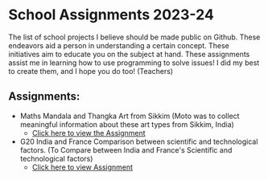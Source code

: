 # School Assignments 2023-24
The list of school projects I believe should be made public on Github. These endeavors aid a person in understanding a certain concept.
These initiatives aim to educate you on the subject at hand. These assignments assist me in learning how to use programming to solve issues! 
I did my best to create them, and I hope you do too! (Teachers)

## Assignments:
- Maths Mandala and Thangka Art from Sikkim (Moto was to collect meaningful information about these art types from Sikkim, India)
  - [Click here to view the Assignment](https://github.com/Ravanger101/SchoolAssignments/files/11364263/Aryan.Gore.XF.Maths.Holiday.Homework.pdf)
- G20 India and France Comparison between scientific and technological factors. (To Compare between India and France's Scientific and technological factors)
  - [Click here to view Assignment](https://github.com/Ravanger101/SchoolAssignments/blob/main/G20%20Aryan.G%20Xth%20F.pdf)


